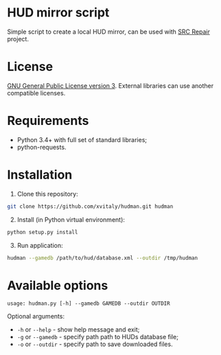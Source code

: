 # HUD mirror script
Simple script to create a local HUD mirror, can be used with [SRC Repair](https://github.com/xvitaly/srcrepair) project.

# License
[GNU General Public License version 3](LICENSE). External libraries can use another compatible licenses.

# Requirements
 * Python 3.4+ with full set of standard libraries;
 * python-requests.

# Installation
 1. Clone this repository:
 ```bash
 git clone https://github.com/xvitaly/hudman.git hudman
 ```
 2. Install (in Python virtual environment):
 ```bash
 python setup.py install
 ```
 3. Run application:
 ```bash
 hudman --gamedb /path/to/hud/database.xml --outdir /tmp/hudman
 ```

# Available options
```
usage: hudman.py [-h] --gamedb GAMEDB --outdir OUTDIR
```

Optional arguments:
 * `-h` or `--help` - show help message and exit;
 * `-g` or `--gamedb` - specify path path to HUDs database file;
 * `-o` or  `--outdir` - specify path to save downloaded files.
